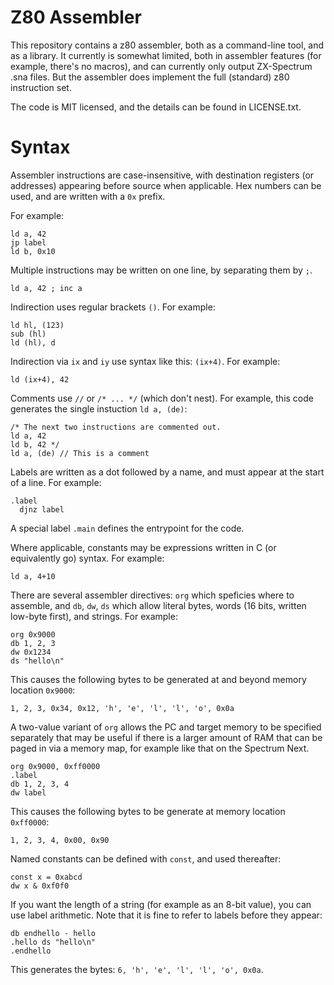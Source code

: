 Z80 Assembler
=============

This repository contains a z80 assembler, both as a command-line tool, and as a library.
It currently is somewhat limited, both in assembler features (for example, there's no
macros), and can currently only output ZX-Spectrum .sna files. But the assembler does
implement the full (standard) z80 instruction set.

The code is MIT licensed, and the details can be found in LICENSE.txt.

Syntax
======

Assembler instructions are case-insensitive, with destination registers (or addresses)
appearing before source when applicable. Hex numbers can be used, and are written with
a `0x` prefix.

For example:

    ld a, 42
    jp label
    ld b, 0x10

Multiple instructions may be written on one line, by separating them by `;`.

    ld a, 42 ; inc a

Indirection uses regular brackets `()`. For example:

    ld hl, (123)
    sub (hl)
    ld (hl), d

Indirection via `ix` and `iy` use syntax like this: `(ix+4)`. For example:

    ld (ix+4), 42

Comments use `//` or `/* ... */` (which don't nest). For example, this code generates the single instuction `ld a, (de)`:

    /* The next two instructions are commented out.
    ld a, 42
    ld b, 42 */
    ld a, (de) // This is a comment

Labels are written as a dot followed by a name, and must appear at the start of a line. For example:

    .label
      djnz label

A special label `.main` defines the entrypoint for the code.

Where applicable, constants may be expressions written in C (or equivalently go) syntax. For example:

    ld a, 4+10

There are several assembler directives: `org` which speficies where to assemble, and `db`, `dw`, `ds`
which allow literal bytes, words (16 bits, written low-byte first), and strings. For example:

    org 0x9000
    db 1, 2, 3
    dw 0x1234
    ds "hello\n"

This causes the following bytes to be generated at and beyond memory location `0x9000`:

    1, 2, 3, 0x34, 0x12, 'h', 'e', 'l', 'l', 'o', 0x0a

A two-value variant of `org` allows the PC and target memory to be specified separately that may be useful if there is a larger amount of RAM that can
be paged in via a memory map, for example like that on the Spectrum Next.

    org 0x9000, 0xff0000
    .label
    db 1, 2, 3, 4
    dw label

This causes the following bytes to be generate at memory location `0xff0000`:

    1, 2, 3, 4, 0x00, 0x90

Named constants can be defined with `const`, and used thereafter:

    const x = 0xabcd
    dw x & 0xf0f0

If you want the length of a string (for example as an 8-bit value), you can use label arithmetic. Note that it is fine to refer to labels before they appear:

    db endhello - hello
    .hello ds "hello\n"
    .endhello

This generates the bytes: `6, 'h', 'e', 'l', 'l', 'o', 0x0a`.
